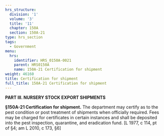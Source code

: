 ```yaml
---
hrs_structure:
  division: '1'
  volume: '3'
  title: '11'
  chapter: 150A
  section: 150A-21
type: hrs_section
tags:
  - Government
menu:
  hrs:
    identifier: HRS_0150A-0021
    parent: HRS0150A
    name: 150A-21 Certification for shipment
weight: 46160
title: Certification for shipment
full_title: 150A-21 Certification for shipment
---
```

**PART III. NURSERY STOCK EXPORT SHIPMENTS**

**§150A-21 Certification for shipment.** The department may certify as to the pest condition or post treatment of shipments when officially required. Fees may be charged for certificates in certain instances and shall be deposited into the pest inspection, quarantine, and eradication fund. [L 1977, c 114, pt of §4; am L 2010, c 173, §6]